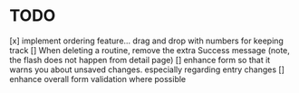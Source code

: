# TODO

[x] implement ordering feature... drag and drop with numbers for keeping track
[] When deleting a routine, remove the extra Success message (note, the flash does not happen from detail page)
[] enhance form so that it warns you about unsaved changes. especially regarding entry changes
[] enhance overall form validation where possible
